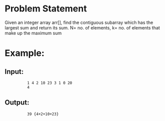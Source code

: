 # Problem Statement
Given an integer array arr[], find the contiguous subarray which has the largest sum and return its sum.
N= no. of elements, k= no. of elements that make up the maximum sum  
  
# Example:  

## Input:
              1 4 2 10 23 3 1 0 20
              4
## Output: 
              39 {4+2+10+23}
